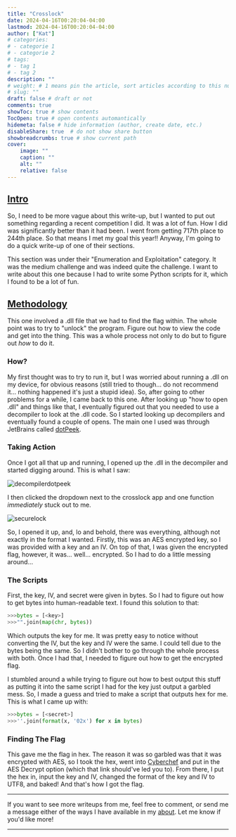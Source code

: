 ```yaml
---
title: "Crosslock"
date: 2024-04-16T00:20:04-04:00
lastmod: 2024-04-16T00:20:04-04:00
author: ["Kat"]
# categories: 
# - categorie 1
# - categorie 2
# tags: 
# - tag 1
# - tag 2
description: ""
# weight: # 1 means pin the article, sort articles according to this number
# slug: ""
draft: false # draft or not
comments: true
showToc: true # show contents
TocOpen: true # open contents automantically
hidemeta: false # hide information (author, create date, etc.)
disableShare: true	# do not show share button
showbreadcrumbs: true # show current path
cover:
    image: ""
    caption: ""
    alt: ""
    relative: false
---
```


## <u>Intro</u>

So, I need to be more vague about this write-up, but I wanted to put out something regarding a recent competition I did. It was a lot of fun. How I did was significantly better than it had been. I went from getting 717th place to 244th place. So that means I met my goal this year!! Anyway, I'm going to do a quick write-up of one of their sections.

This section was under their "Enumeration and Exploitation" category. It was the medium challenge and was indeed quite the challenge. I want to write about this one because I had to write some Python scripts for it, which I found to be a lot of fun.

## <u>Methodology</u>

This one involved a .dll file that we had to find the flag within. The whole point was to try to "unlock" the program. Figure out how to view the code and get into the thing. This was a whole process not only to do but to figure out *how* to do it. 

### How?

My first thought was to try to run it, but I was worried about running a .dll on my device, for obvious reasons (still tried to though... do not recommend it... nothing happened it's just a stupid idea). So, after going to other problems for a while, I came back to this one. After looking up "how to open .dll" and things like that, I eventually figured out that you needed to use a decompiler to look at the .dll code. So I started looking up decompilers and eventually found a couple of opens. The main one I used was through JetBrains called [dotPeek](https://www.jetbrains.com/decompiler/). 

### Taking Action

Once I got all that up and running, I opened up the .dll in the decompiler and started digging around. This is what I saw:

![decompilerdotpeek](images/decompiler.png)

I then clicked the dropdown next to the crosslock app and one function *immediately* stuck out to me.

![securelock](images/securelock.png)

So, I opened it up, and, lo and behold, there was everything, although not exactly in the format I wanted. Firstly, this was an AES encrypted key, so I was provided with a key and an IV. On top of that, I was given the encrypted flag, however, it was... well... encrypted. So I had to do a little messing around...

### The Scripts

First, the key, IV, and secret were given in bytes. So I had to figure out how to get bytes into human-readable text. I found this solution to that:

```python
>>>bytes = [<key>] 
>>>"".join(map(chr, bytes))
```

Which outputs the key for me. It was pretty easy to notice without converting the IV, but the key and IV were the same. I could tell due to the bytes being the same. So I didn't bother to go through the whole process with both. Once I had that, I needed to figure out how to get the encrypted flag. 

I stumbled around a while trying to figure out how to best output this stuff as putting it into the same script I had for the key just output a garbled mess. So, I made a guess and tried to make a script that outputs hex for me. This is what I came up with:

```python
>>>bytes = [<secret>]
>>>''.join(format(x, '02x') for x in bytes)
```

### Finding The Flag

This gave me the flag in hex. The reason it was so garbled was that it was encrypted with AES, so I took the hex, went into [Cyberchef](https://gchq.github.io/CyberChef/#recipe=AES_Decrypt(%7B'option':'Hex','string':''%7D,%7B'option':'Hex','string':''%7D,'CBC','Hex','Raw',%7B'option':'Hex','string':''%7D,%7B'option':'Hex','string':''%7D)) and put in the AES Decrypt option (which that link should've led you to). From there, I put the hex in, input the key and IV, changed the format of the key and IV to UTF8, and baked! And that's how I got the flag.

---

If you want to see more writeups from me, feel free to comment, or send me a message either of the ways I have available in my [about](http://kd0ve.github.io/about/). Let me know if you'd like more!

---